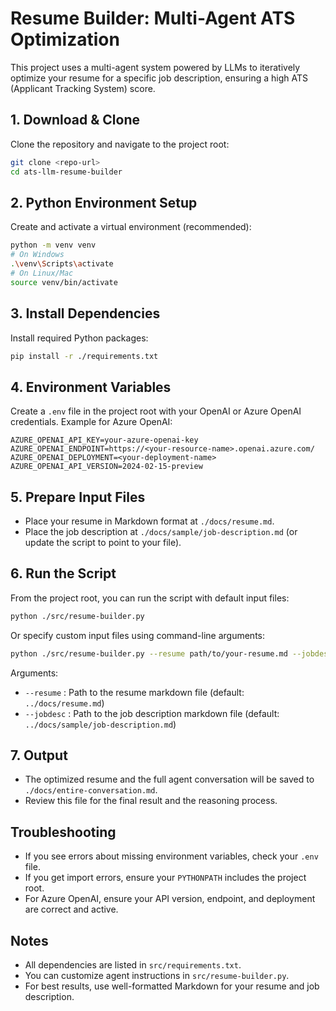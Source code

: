 
# Resume Builder: Multi-Agent ATS Optimization

This project uses a multi-agent system powered by LLMs to iteratively optimize your resume for a specific job description, ensuring a high ATS (Applicant Tracking System) score.

## 1. Download & Clone

Clone the repository and navigate to the project root:

```bash
git clone <repo-url>
cd ats-llm-resume-builder
```

## 2. Python Environment Setup

Create and activate a virtual environment (recommended):

```bash
python -m venv venv
# On Windows
.\venv\Scripts\activate
# On Linux/Mac
source venv/bin/activate
```

## 3. Install Dependencies

Install required Python packages:

```bash
pip install -r ./requirements.txt
```

## 4. Environment Variables

Create a `.env` file in the project root with your OpenAI or Azure OpenAI credentials. Example for Azure OpenAI:

```env
AZURE_OPENAI_API_KEY=your-azure-openai-key
AZURE_OPENAI_ENDPOINT=https://<your-resource-name>.openai.azure.com/
AZURE_OPENAI_DEPLOYMENT=<your-deployment-name>
AZURE_OPENAI_API_VERSION=2024-02-15-preview
```

## 5. Prepare Input Files

- Place your resume in Markdown format at `./docs/resume.md`.
- Place the job description at `./docs/sample/job-description.md` (or update the script to point to your file).

## 6. Run the Script

From the project root, you can run the script with default input files:

```bash
python ./src/resume-builder.py
```

Or specify custom input files using command-line arguments:

```bash
python ./src/resume-builder.py --resume path/to/your-resume.md --jobdesc path/to/job-description.md
```

Arguments:

- `--resume` : Path to the resume markdown file (default: `../docs/resume.md`)
- `--jobdesc` : Path to the job description markdown file (default: `../docs/sample/job-description.md`)

## 7. Output

- The optimized resume and the full agent conversation will be saved to `./docs/entire-conversation.md`.
- Review this file for the final result and the reasoning process.

## Troubleshooting

- If you see errors about missing environment variables, check your `.env` file.
- If you get import errors, ensure your `PYTHONPATH` includes the project root.
- For Azure OpenAI, ensure your API version, endpoint, and deployment are correct and active.

## Notes

- All dependencies are listed in `src/requirements.txt`.
- You can customize agent instructions in `src/resume-builder.py`.
- For best results, use well-formatted Markdown for your resume and job description.

